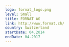 ```yaml
---
logo: fornat_logo.png
level: Small
title: FORNAT AG
link: http://www.fornat.ch/
country: Switzerland
startDate: 04.2014
endDate: 04.2017
---
```


